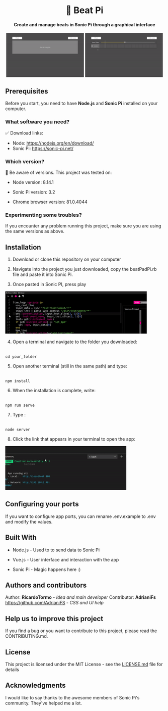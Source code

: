 
<div align="center">
  <h1> &#x1f941; Beat Pi</h1>
    <h4>
Create and manage beats in Sonic Pi through a graphical interface
  </h4>
  <img src="https://raw.githubusercontent.com/ricardotormo/beat-pi/master/doc_images/add_samples.gif" width="49%" />
  <img src="https://raw.githubusercontent.com/ricardotormo/beat-pi/master/doc_images/edit_sample.gif" width="49%" />
</div>


## Prerequisites

  

Before you start, you need to have **Node.js** and **Sonic Pi** installed on your computer.

### What software you need? 
:white_check_mark: Download links:
- Node:  https://nodejs.org/en/download/
- Sonic Pi: https://sonic-pi.net/

### Which version? 
:memo: Be aware of versions. This project was tested on:

- Node version: 8.14.1

- Sonic Pi version: 3.2

- Chrome browser version: 81.0.4044

 ###  Experimenting some troubles? 
 
If you encounter any problem running this project, make sure you are using the same versions as above.

  

## Installation

  

1. Download or clone this repository on your computer

  

2. Navigate into the project you just downloaded, copy the beatPadPi.rb file and paste it into Sonic Pi.

  

3. Once pasted in Sonic PI, press play

![play_sonic_pi](doc_images/play_sonic_pi.gif)

  

4. Open a terminal and navigate to the folder you downloaded:

  

```shell

cd your_folder

```

5. Open another terminal (still in the same path) and type:

  

```shell

npm install

```

  

6. When the installation is complete, write:

  

```shell

npm run serve

```
  

7. Type :

  

```shell

node server

```

  

8. Click the link that appears in your terminal to open the app:

  

![](doc_images/open_app.gif)

  

## Configuring your ports

  

If you want to configure app ports, you can rename .env.example to .env and modify the values.

## Built With

  

* Node.js - Used to to send data to Sonic Pi

* Vue.js - User interface and interaction with the app

* Sonic Pi - Magic happens here :)

  

## Authors and contributors

Author: **RicardoTormo** - *Idea and main developer*
Contributor: **AdrianiFs** https://github.com/AdrianiFS - *CSS and UI help*

  

## Help us to improve this project

If you find a bug or you want to contribute to this project, please read the CONTRIBUTING.md.

  

## License

This project is licensed under the MIT License - see the [LICENSE.md](LICENSE.md) file for details

  

## Acknowledgments

I would like to say thanks to the awesome members of Sonic Pi's community. They've helped me a lot.